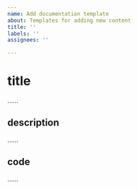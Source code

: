 ```yaml
---
name: Add documentation template
about: Templates for adding new content
title: ''
labels: ''
assignees: ''

---
```


# title

......

## description

......

## code

......
